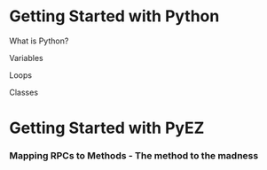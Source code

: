 Getting Started with Python
===========================

What is Python?

Variables

Loops

Classes

Getting Started with PyEZ
=========================

### Mapping RPCs to Methods - The method to the madness
